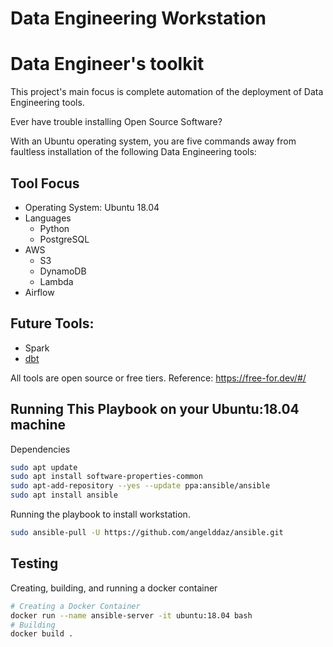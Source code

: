 # Data Engineering Workstation
# Data Engineer's toolkit
This project's main focus is complete automation of the deployment of Data Engineering tools.

Ever have trouble installing Open Source Software? 

With an Ubuntu operating system, you are five commands away from faultless installation of the following Data Engineering tools:

## Tool Focus
* Operating System: Ubuntu 18.04 
* Languages
    * Python
    * PostgreSQL
* AWS
    * S3
    * DynamoDB
    * Lambda
* Airflow

## Future Tools:
* Spark
* [dbt](https://www.getdbt.com/)

All tools are open source or free tiers. Reference: https://free-for.dev/#/

## Running This Playbook on your Ubuntu:18.04 machine
Dependencies
```bash
sudo apt update
sudo apt install software-properties-common
sudo apt-add-repository --yes --update ppa:ansible/ansible
sudo apt install ansible
```

Running the playbook to install workstation.
```bash
sudo ansible-pull -U https://github.com/angelddaz/ansible.git 
```

## Testing
Creating, building, and running a docker container 

```bash
# Creating a Docker Container
docker run --name ansible-server -it ubuntu:18.04 bash
# Building
docker build .
```

